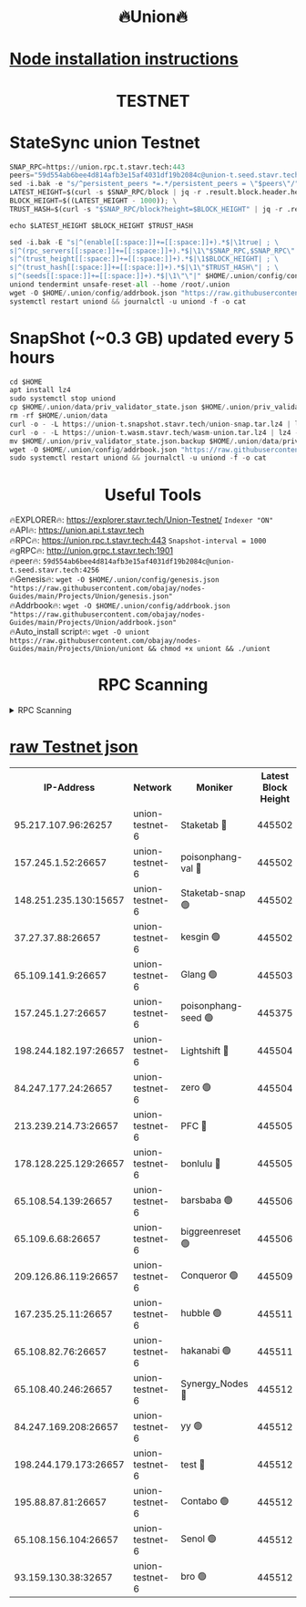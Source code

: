<h1 align="center"> 🔥Union🔥</h1>

[Node installation instructions](https://github.com/obajay/nodes-Guides/tree/main/Projects/Union)
=

<h1 align="center"> TESTNET</h1>

# StateSync union Testnet
```python
SNAP_RPC=https://union.rpc.t.stavr.tech:443
peers="59d554ab6bee4d814afb3e15af4031df19b2084c@union-t.seed.stavr.tech:4256"
sed -i.bak -e "s/^persistent_peers *=.*/persistent_peers = \"$peers\"/" $HOME/.union/config/config.toml
LATEST_HEIGHT=$(curl -s $SNAP_RPC/block | jq -r .result.block.header.height); \
BLOCK_HEIGHT=$((LATEST_HEIGHT - 1000)); \
TRUST_HASH=$(curl -s "$SNAP_RPC/block?height=$BLOCK_HEIGHT" | jq -r .result.block_id.hash)

echo $LATEST_HEIGHT $BLOCK_HEIGHT $TRUST_HASH

sed -i.bak -E "s|^(enable[[:space:]]+=[[:space:]]+).*$|\1true| ; \
s|^(rpc_servers[[:space:]]+=[[:space:]]+).*$|\1\"$SNAP_RPC,$SNAP_RPC\"| ; \
s|^(trust_height[[:space:]]+=[[:space:]]+).*$|\1$BLOCK_HEIGHT| ; \
s|^(trust_hash[[:space:]]+=[[:space:]]+).*$|\1\"$TRUST_HASH\"| ; \
s|^(seeds[[:space:]]+=[[:space:]]+).*$|\1\"\"|" $HOME/.union/config/config.toml
uniond tendermint unsafe-reset-all --home /root/.union
wget -O $HOME/.union/config/addrbook.json "https://raw.githubusercontent.com/obajay/nodes-Guides/main/Projects/Union/addrbook.json"
systemctl restart uniond && journalctl -u uniond -f -o cat
```
# SnapShot (~0.3 GB) updated every 5 hours
```python
cd $HOME
apt install lz4
sudo systemctl stop uniond
cp $HOME/.union/data/priv_validator_state.json $HOME/.union/priv_validator_state.json.backup
rm -rf $HOME/.union/data
curl -o - -L https://union-t.snapshot.stavr.tech/union-snap.tar.lz4 | lz4 -c -d - | tar -x -C $HOME/.union --strip-components 2
curl -o - -L https://union-t.wasm.stavr.tech/wasm-union.tar.lz4 | lz4 -c -d - | tar -x -C $HOME/.union --strip-components 2
mv $HOME/.union/priv_validator_state.json.backup $HOME/.union/data/priv_validator_state.json
wget -O $HOME/.union/config/addrbook.json "https://raw.githubusercontent.com/obajay/nodes-Guides/main/Projects/Union/addrbook.json"
sudo systemctl restart uniond && journalctl -u uniond -f -o cat
```
 <h1 align="center"> Useful Tools</h1>
 
🔥EXPLORER🔥: https://explorer.stavr.tech/Union-Testnet/        `Indexer "ON"` \
🔥API🔥:      https://union.api.t.stavr.tech \
🔥RPC🔥:      https://union.rpc.t.stavr.tech:443              `Snapshot-interval = 1000` \
🔥gRPC🔥:     http://union.grpc.t.stavr.tech:1901 \
🔥peer🔥:     `59d554ab6bee4d814afb3e15af4031df19b2084c@union-t.seed.stavr.tech:4256` \
🔥Genesis🔥:     `wget -O $HOME/.union/config/genesis.json "https://raw.githubusercontent.com/obajay/nodes-Guides/main/Projects/Union/genesis.json"` \
🔥Addrbook🔥: ```wget -O $HOME/.union/config/addrbook.json "https://raw.githubusercontent.com/obajay/nodes-Guides/main/Projects/Union/addrbook.json"``` \
🔥Auto_install script🔥:  `wget -O uniont https://raw.githubusercontent.com/obajay/nodes-Guides/main/Projects/Union/uniont && chmod +x uniont && ./uniont`

<h1 align="center"> RPC Scanning</h1>

<details>
<summary>RPC Scanning</summary>

<h2 align="center"> We scan nodes in real time every 4 hours. And we provide the final result of RPC endpoints.
We cannot influence the operation of these nodes in any way. </h2>


```python
If Voting Power is higher than 0 --> then the Node is a validator of the network and may be subject to attack and be a potential threat to the chain.
```
```python
We marked such validators with a red symbol
```

</details>

[raw Testnet json](https://rpc-check.uniont.stavr.tech/uniont/rpc-uniont-result.json)
=



<table><tr><th>IP-Address</th><th>Network</th><th>Moniker</th><th>Latest Block Height</th><th>Earliest Block Height</th><th>Catching Up</th><th>Tx Index</th><th>Voting Power</th><th>Scan Time</th></tr><tr><td>95.217.107.96:26257</td><td>union-testnet-6</td><td>Staketab 🔴</td><td>445502</td><td>1</td><td>False</td><td>on</td><td>1000002</td><td>2024-03-14T23:59:17.530000718UTC</td></tr><tr><td>157.245.1.52:26657</td><td>union-testnet-6</td><td>poisonphang-val 🔴</td><td>445502</td><td>1</td><td>False</td><td>on</td><td>1000000</td><td>2024-03-14T23:59:18.144719899UTC</td></tr><tr><td>148.251.235.130:15657</td><td>union-testnet-6</td><td>Staketab-snap 🟢</td><td>445502</td><td>1</td><td>False</td><td>on</td><td>0</td><td>2024-03-14T23:59:18.741859073UTC</td></tr><tr><td>37.27.37.88:26657</td><td>union-testnet-6</td><td>kesgin 🟢</td><td>445502</td><td>1</td><td>False</td><td>on</td><td>0</td><td>2024-03-14T23:59:19.062953877UTC</td></tr><tr><td>65.109.141.9:26657</td><td>union-testnet-6</td><td>Glang 🟢</td><td>445503</td><td>1</td><td>False</td><td>on</td><td>0</td><td>2024-03-14T23:59:23.457474456UTC</td></tr><tr><td>157.245.1.27:26657</td><td>union-testnet-6</td><td>poisonphang-seed 🟢</td><td>445375</td><td>1</td><td>False</td><td>on</td><td>0</td><td>2024-03-14T23:59:24.328877335UTC</td></tr><tr><td>198.244.182.197:26657</td><td>union-testnet-6</td><td>Lightshift 🔴</td><td>445504</td><td>1</td><td>False</td><td>on</td><td>1000000</td><td>2024-03-14T23:59:26.721688196UTC</td></tr><tr><td>84.247.177.24:26657</td><td>union-testnet-6</td><td>zero 🟢</td><td>445504</td><td>1</td><td>False</td><td>on</td><td>0</td><td>2024-03-14T23:59:32.847606822UTC</td></tr><tr><td>213.239.214.73:26657</td><td>union-testnet-6</td><td>PFC 🔴</td><td>445505</td><td>1</td><td>False</td><td>on</td><td>1000001</td><td>2024-03-14T23:59:37.136527068UTC</td></tr><tr><td>178.128.225.129:26657</td><td>union-testnet-6</td><td>bonlulu 🔴</td><td>445505</td><td>1</td><td>False</td><td>on</td><td>1000000</td><td>2024-03-14T23:59:37.824292336UTC</td></tr><tr><td>65.108.54.139:26657</td><td>union-testnet-6</td><td>barsbaba 🟢</td><td>445506</td><td>1</td><td>False</td><td>on</td><td>0</td><td>2024-03-14T23:59:38.152609379UTC</td></tr><tr><td>65.109.6.68:26657</td><td>union-testnet-6</td><td>biggreenreset 🟢</td><td>445506</td><td>1</td><td>False</td><td>on</td><td>0</td><td>2024-03-14T23:59:40.512263757UTC</td></tr><tr><td>209.126.86.119:26657</td><td>union-testnet-6</td><td>Conqueror 🟢</td><td>445509</td><td>1</td><td>False</td><td>on</td><td>0</td><td>2024-03-15T00:00:02.068667232UTC</td></tr><tr><td>167.235.25.11:26657</td><td>union-testnet-6</td><td>hubble 🟢</td><td>445511</td><td>1</td><td>False</td><td>on</td><td>0</td><td>2024-03-15T00:00:08.406009290UTC</td></tr><tr><td>65.108.82.76:26657</td><td>union-testnet-6</td><td>hakanabi 🟢</td><td>445511</td><td>1</td><td>False</td><td>on</td><td>0</td><td>2024-03-15T00:00:08.755171822UTC</td></tr><tr><td>65.108.40.246:26657</td><td>union-testnet-6</td><td>Synergy_Nodes 🔴</td><td>445512</td><td>1</td><td>False</td><td>on</td><td>1000001</td><td>2024-03-15T00:00:15.175372573UTC</td></tr><tr><td>84.247.169.208:26657</td><td>union-testnet-6</td><td>yy 🟢</td><td>445512</td><td>1</td><td>False</td><td>on</td><td>0</td><td>2024-03-15T00:00:15.477204712UTC</td></tr><tr><td>198.244.179.173:26657</td><td>union-testnet-6</td><td>test 🔴</td><td>445512</td><td>1</td><td>False</td><td>on</td><td>1000001</td><td>2024-03-15T00:00:17.798254078UTC</td></tr><tr><td>195.88.87.81:26657</td><td>union-testnet-6</td><td>Contabo 🟢</td><td>445512</td><td>1</td><td>False</td><td>on</td><td>0</td><td>2024-03-15T00:00:18.127179431UTC</td></tr><tr><td>65.108.156.104:26657</td><td>union-testnet-6</td><td>Senol 🟢</td><td>445512</td><td>1</td><td>False</td><td>on</td><td>0</td><td>2024-03-15T00:00:18.477177737UTC</td></tr><tr><td>93.159.130.38:32657</td><td>union-testnet-6</td><td>bro 🟢</td><td>445512</td><td>1</td><td>False</td><td>on</td><td>0</td><td>2024-03-15T00:00:18.780972741UTC</td></tr></table>
